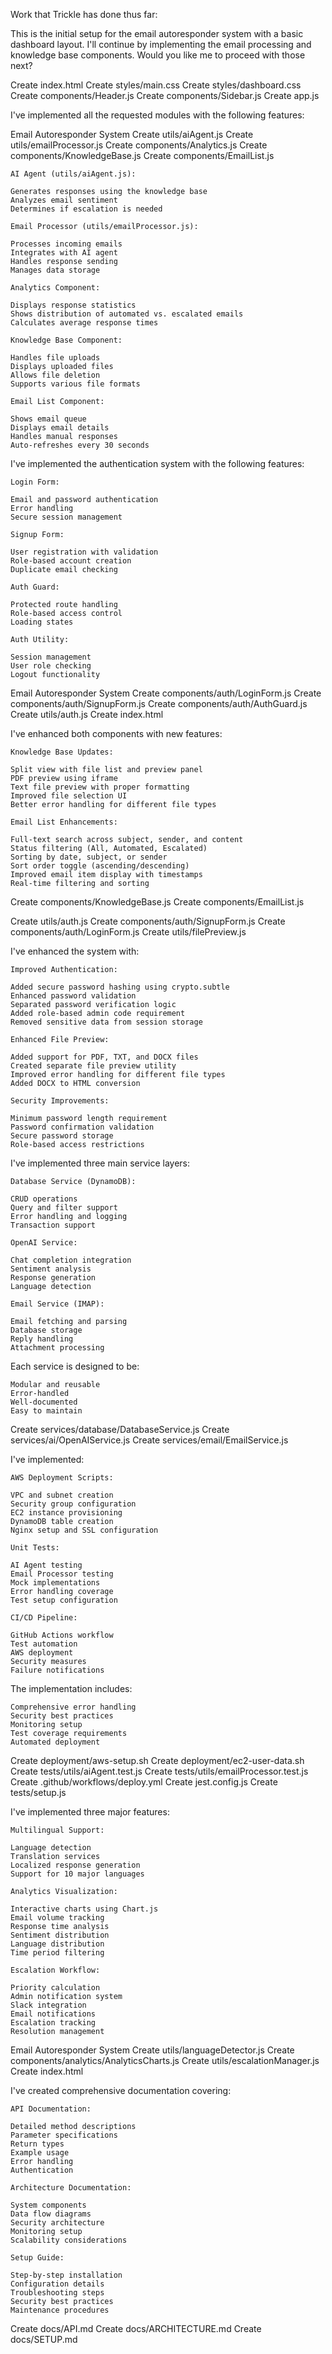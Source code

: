 Work that Trickle has done thus far:

This is the initial setup for the email autoresponder system with a basic dashboard layout. I'll continue by implementing the email processing and knowledge base components. Would you like me to proceed with those next?

Create index.html
Create styles/main.css
Create styles/dashboard.css
Create components/Header.js
Create components/Sidebar.js
Create app.js



I've implemented all the requested modules with the following features:

Email Autoresponder System
Create utils/aiAgent.js
Create utils/emailProcessor.js
Create components/Analytics.js
Create components/KnowledgeBase.js
Create components/EmailList.js

    AI Agent (utils/aiAgent.js):

    Generates responses using the knowledge base
    Analyzes email sentiment
    Determines if escalation is needed

    Email Processor (utils/emailProcessor.js):

    Processes incoming emails
    Integrates with AI agent
    Handles response sending
    Manages data storage

    Analytics Component:

    Displays response statistics
    Shows distribution of automated vs. escalated emails
    Calculates average response times

    Knowledge Base Component:

    Handles file uploads
    Displays uploaded files
    Allows file deletion
    Supports various file formats

    Email List Component:

    Shows email queue
    Displays email details
    Handles manual responses
    Auto-refreshes every 30 seconds

I've implemented the authentication system with the following features:

    Login Form:

    Email and password authentication
    Error handling
    Secure session management

    Signup Form:

    User registration with validation
    Role-based account creation
    Duplicate email checking

    Auth Guard:

    Protected route handling
    Role-based access control
    Loading states

    Auth Utility:

    Session management
    User role checking
    Logout functionality

Email Autoresponder System
Create components/auth/LoginForm.js
Create components/auth/SignupForm.js
Create components/auth/AuthGuard.js
Create utils/auth.js
Create index.html

I've enhanced both components with new features:

    Knowledge Base Updates:

    Split view with file list and preview panel
    PDF preview using iframe
    Text file preview with proper formatting
    Improved file selection UI
    Better error handling for different file types

    Email List Enhancements:

    Full-text search across subject, sender, and content
    Status filtering (All, Automated, Escalated)
    Sorting by date, subject, or sender
    Sort order toggle (ascending/descending)
    Improved email item display with timestamps
    Real-time filtering and sorting


Create components/KnowledgeBase.js
Create components/EmailList.js

 Create utils/auth.js
Create components/auth/SignupForm.js
Create components/auth/LoginForm.js
Create utils/filePreview.js

I've enhanced the system with:

    Improved Authentication:

    Added secure password hashing using crypto.subtle
    Enhanced password validation
    Separated password verification logic
    Added role-based admin code requirement
    Removed sensitive data from session storage

    Enhanced File Preview:

    Added support for PDF, TXT, and DOCX files
    Created separate file preview utility
    Improved error handling for different file types
    Added DOCX to HTML conversion

    Security Improvements:

    Minimum password length requirement
    Password confirmation validation
    Secure password storage
    Role-based access restrictions

I've implemented three main service layers:

    Database Service (DynamoDB):

    CRUD operations
    Query and filter support
    Error handling and logging
    Transaction support

    OpenAI Service:

    Chat completion integration
    Sentiment analysis
    Response generation
    Language detection

    Email Service (IMAP):

    Email fetching and parsing
    Database storage
    Reply handling
    Attachment processing

Each service is designed to be:

    Modular and reusable
    Error-handled
    Well-documented
    Easy to maintain


Create services/database/DatabaseService.js
Create services/ai/OpenAIService.js
Create services/email/EmailService.js


I've implemented:

    AWS Deployment Scripts:

    VPC and subnet creation
    Security group configuration
    EC2 instance provisioning
    DynamoDB table creation
    Nginx setup and SSL configuration

    Unit Tests:

    AI Agent testing
    Email Processor testing
    Mock implementations
    Error handling coverage
    Test setup configuration

    CI/CD Pipeline:

    GitHub Actions workflow
    Test automation
    AWS deployment
    Security measures
    Failure notifications

The implementation includes:

    Comprehensive error handling
    Security best practices
    Monitoring setup
    Test coverage requirements
    Automated deployment


Create deployment/aws-setup.sh
Create deployment/ec2-user-data.sh
Create tests/utils/aiAgent.test.js
Create tests/utils/emailProcessor.test.js
Create .github/workflows/deploy.yml
Create jest.config.js
Create tests/setup.js

I've implemented three major features:

    Multilingual Support:

    Language detection
    Translation services
    Localized response generation
    Support for 10 major languages

    Analytics Visualization:

    Interactive charts using Chart.js
    Email volume tracking
    Response time analysis
    Sentiment distribution
    Language distribution
    Time period filtering

    Escalation Workflow:

    Priority calculation
    Admin notification system
    Slack integration
    Email notifications
    Escalation tracking
    Resolution management


Email Autoresponder System
Create utils/languageDetector.js
Create components/analytics/AnalyticsCharts.js
Create utils/escalationManager.js
Create index.html

I've created comprehensive documentation covering:

    API Documentation:

    Detailed method descriptions
    Parameter specifications
    Return types
    Example usage
    Error handling
    Authentication

    Architecture Documentation:

    System components
    Data flow diagrams
    Security architecture
    Monitoring setup
    Scalability considerations

    Setup Guide:

    Step-by-step installation
    Configuration details
    Troubleshooting steps
    Security best practices
    Maintenance procedures


Create docs/API.md
Create docs/ARCHITECTURE.md
Create docs/SETUP.md